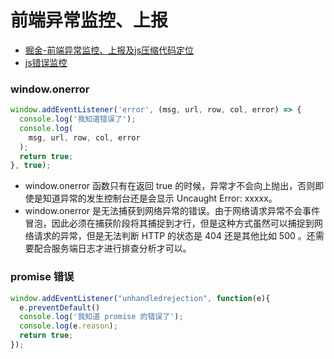 # 前端异常监控、上报

- [掘金-前端异常监控、上报及js压缩代码定位](https://juejin.im/post/5b55c3495188251acb0cf907)
- [js错误监控](https://www.cnblogs.com/warm-stranger/p/9417084.html)

### window.onerror

```js
window.addEventListener('error', (msg, url, row, col, error) => {
  console.log('我知道错误了');
  console.log(
    msg, url, row, col, error
  );
  return true;
}, true);
```

- window.onerror 函数只有在返回 true 的时候，异常才不会向上抛出，否则即使是知道异常的发生控制台还是会显示 Uncaught Error: xxxxx。
- window.onerror 是无法捕获到网络异常的错误。由于网络请求异常不会事件冒泡，因此必须在捕获阶段将其捕捉到才行，但是这种方式虽然可以捕捉到网络请求的异常，但是无法判断 HTTP 的状态是 404 还是其他比如 500 。还需要配合服务端日志才进行排查分析才可以。

### promise 错误


```js
window.addEventListener("unhandledrejection", function(e){
  e.preventDefault()
  console.log('我知道 promise 的错误了');
  console.log(e.reason);
  return true;
});
```
